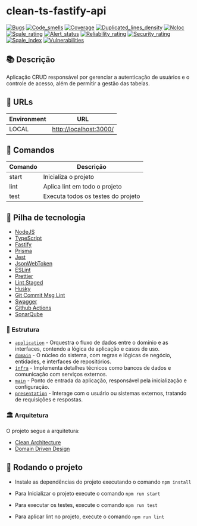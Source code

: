 # clean-ts-fastify-api

[![Bugs](https://sonarcloud.io/api/project_badges/measure?project=handrespatrick_clean-ts-fastify-api&metric=bugs&token=c209703b233c7d1214fab23e6ad14835dbd216d5)](https://sonarcloud.io/summary/new_code?id=handrespatrick_clean-ts-fastify-api) [![Code_smells](https://sonarcloud.io/api/project_badges/measure?project=handrespatrick_clean-ts-fastify-api&metric=code_smells&token=c209703b233c7d1214fab23e6ad14835dbd216d5)](https://sonarcloud.io/summary/new_code?id=handrespatrick_clean-ts-fastify-api) [![Coverage](https://sonarcloud.io/api/project_badges/measure?project=handrespatrick_clean-ts-fastify-api&metric=coverage&token=c209703b233c7d1214fab23e6ad14835dbd216d5)](https://sonarcloud.io/summary/new_code?id=handrespatrick_clean-ts-fastify-api) [![Duplicated_lines_density](https://sonarcloud.io/api/project_badges/measure?project=handrespatrick_clean-ts-fastify-api&metric=duplicated_lines_density&token=c209703b233c7d1214fab23e6ad14835dbd216d5)](https://sonarcloud.io/summary/new_code?id=handrespatrick_clean-ts-fastify-api) [![Ncloc](https://sonarcloud.io/api/project_badges/measure?project=handrespatrick_clean-ts-fastify-api&metric=ncloc&token=c209703b233c7d1214fab23e6ad14835dbd216d5)](https://sonarcloud.io/summary/new_code?id=handrespatrick_clean-ts-fastify-api) [![Sqale_rating](https://sonarcloud.io/api/project_badges/measure?project=handrespatrick_clean-ts-fastify-api&metric=sqale_rating&token=c209703b233c7d1214fab23e6ad14835dbd216d5)](https://sonarcloud.io/summary/new_code?id=handrespatrick_clean-ts-fastify-api) [![Alert_status](https://sonarcloud.io/api/project_badges/measure?project=handrespatrick_clean-ts-fastify-api&metric=alert_status&token=c209703b233c7d1214fab23e6ad14835dbd216d5)](https://sonarcloud.io/summary/new_code?id=handrespatrick_clean-ts-fastify-api) [![Reliability_rating](https://sonarcloud.io/api/project_badges/measure?project=handrespatrick_clean-ts-fastify-api&metric=reliability_rating&token=c209703b233c7d1214fab23e6ad14835dbd216d5)](https://sonarcloud.io/summary/new_code?id=handrespatrick_clean-ts-fastify-api) [![Security_rating](https://sonarcloud.io/api/project_badges/measure?project=handrespatrick_clean-ts-fastify-api&metric=security_rating&token=c209703b233c7d1214fab23e6ad14835dbd216d5)](https://sonarcloud.io/summary/new_code?id=handrespatrick_clean-ts-fastify-api) [![Sqale_index](https://sonarcloud.io/api/project_badges/measure?project=handrespatrick_clean-ts-fastify-api&metric=sqale_index&token=c209703b233c7d1214fab23e6ad14835dbd216d5)](https://sonarcloud.io/summary/new_code?id=handrespatrick_clean-ts-fastify-api) [![Vulnerabilities](https://sonarcloud.io/api/project_badges/measure?project=handrespatrick_clean-ts-fastify-api&metric=vulnerabilities&token=c209703b233c7d1214fab23e6ad14835dbd216d5)](https://sonarcloud.io/summary/new_code?id=handrespatrick_clean-ts-fastify-api)

## 📚 Descrição

Aplicação CRUD responsável por gerenciar a autenticação de usuários e o controle de acesso, além de permitir a gestão das tabelas.

## 🔗 URLs

| Environment | URL                      |
| ----------- | ------------------------ |
| LOCAL       | <http://localhost:3000/> |

## 🎯 Comandos

| Comando | Descrição                          |
| ------- | ---------------------------------- |
| start   | Inicializa o projeto               |
| lint    | Aplica lint em todo o projeto      |
| test    | Executa todos os testes do projeto |

## 🍂 Pilha de tecnologia

- [NodeJS](https://nodejs.org/en)
- [TypeScript](https://www.typescriptlang.org)
- [Fastify](https://www.fastify.io)
- [Prisma](https://www.prisma.io)
- [Jest](https://jestjs.io)
- [JsonWebToken](https://www.npmjs.com/package/jsonwebtoken)
- [ESLint](https://eslint.org)
- [Prettier](https://prettier.io)
- [Lint Staged](https://github.com/okonet/lint-staged#readme)
- [Husky](https://typicode.github.io/husky)
- [Git Commit Msg Lint](https://www.npmjs.com/package/git-commit-msg-linter)
- [Swagger](https://swagger.io)
- [Github Actions](https://docs.github.com/pt/actions)
- [SonarQube](https://www.sonarqube.org)

### 📁 Estrutura

- [`application`](./src/application) - Orquestra o fluxo de dados entre o domínio e as interfaces, contendo a lógica de aplicação e casos de uso.
- [`domain`](./src/domain) - O núcleo do sistema, com regras e lógicas de negócio, entidades, e interfaces de repositórios.
- [`infra`](./src/infra) - Implementa detalhes técnicos como bancos de dados e comunicação com serviços externos.
- [`main`](./src/main) - Ponto de entrada da aplicação, responsável pela inicialização e configuração.
- [`presentation`](./src/presentation) - Interage com o usuário ou sistemas externos, tratando de requisições e respostas.

### 🏛️ Arquitetura

O projeto segue a arquitetura:

- [Clean Architecture](https://blog.cleancoder.com/uncle-bob/2012/08/13/the-clean-architecture.html)
- [Domain Driven Design](https://en.wikipedia.org/wiki/Domain-driven_design)

## 🏃 Rodando o projeto

- Instale as dependências do projeto executando o comando `npm install`

- Para Inicializar o projeto execute o comando `npm run start`

- Para executar os testes, execute o comando `npm run test`

- Para aplicar lint no projeto, execute o comando `npm run lint`
